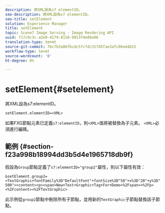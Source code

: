 ```yaml
---
description: 將XML設為s7 elementID。
seo-description: 將XML設為s7 elementID。
seo-title: setElement
solution: Experience Manager
title: setElement
topic: Scene7 Image Serving - Image Rendering API
uuid: 717c9c3c-a2e0-4179-8158-9913f4e09a96
translation-type: tm+mt
source-git-commit: 7bc7b3a86fbcdc57cfdc31745fae3afc06e44b15
workflow-type: tm+mt
source-wordcount: '0'
ht-degree: 0%

---
```



# setElement{#setelement}

將XML設為s7:elementID。

`setElement.elementID=<XML>`

如果FXG節點元素已定義`s7:elementID`，則`<XML>`值將被替換為子元素。 `<XML>`必須進行編碼。

## 範例 {#section-f23a998b18994dd3b5d4e1965718db9f}

假設為`Group`節點定義了`s7:elementID="group2"`屬性，則以下屬性有效：

`&setElement.group2=<TextGraphic+fontFamily%3D"DefaultFont"+fontSize%3D"50"+x%3D"20"+y%3D"500"><content><p><span>New+Text+Graphic+Tag+For+Demo<%2Fspan><%2Fp><%2Fcontent><%2FTextGraphic>`

此示例從`group2`節點中刪除所有子節點，並用新的`TextGraphic`子節點替換該子節點。
